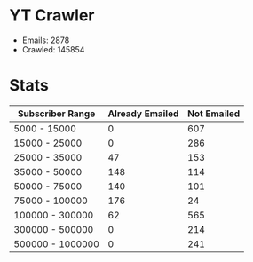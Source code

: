 # YT Crawler
- Emails: 2878
- Crawled: 145854

# Stats
| Subscriber Range  | Already Emailed | Not Emailed |
|-------|-------|-------|
| 5000 - 15000 | 0 | 607 |
| 15000 - 25000 | 0 | 286 |
| 25000 - 35000 | 47 | 153 |
| 35000 - 50000 | 148 | 114 |
| 50000 - 75000 | 140 | 101 |
| 75000 - 100000 | 176 | 24 |
| 100000 - 300000 | 62 | 565 |
| 300000 - 500000 | 0 | 214 |
| 500000 - 1000000 | 0 | 241 |
